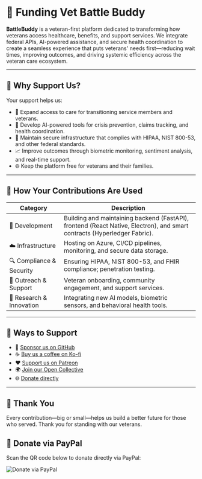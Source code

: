 # 💖 Funding Vet Battle Buddy

**BattleBuddy** is a veteran-first platform dedicated to transforming how veterans access healthcare, benefits, and support services. We integrate federal APIs, AI-powered assistance, and secure health coordination to create a seamless experience that puts veterans' needs first—reducing wait times, improving outcomes, and driving systemic efficiency across the veteran care ecosystem.

---

## 🎯 Why Support Us?

Your support helps us:

- 🏥 Expand access to care for transitioning service members and veterans.
- 🤖 Develop AI-powered tools for crisis prevention, claims tracking, and health coordination.
- 🔐 Maintain secure infrastructure that complies with HIPAA, NIST 800-53, and other federal standards.
- 📈 Improve outcomes through biometric monitoring, sentiment analysis, and real-time support.
- 🌐 Keep the platform free for veterans and their families.

---

## 💸 How Your Contributions Are Used

| Category                  | Description                                                                 |
|--------------------------|-----------------------------------------------------------------------------|
| 🧠 Development            | Building and maintaining backend (FastAPI), frontend (React Native, Electron), and smart contracts (Hyperledger Fabric). |
| ☁️ Infrastructure         | Hosting on Azure, CI/CD pipelines, monitoring, and secure data storage.     |
| 🔍 Compliance & Security  | Ensuring HIPAA, NIST 800-53, and FHIR compliance; penetration testing.       |
| 📣 Outreach & Support     | Veteran onboarding, community engagement, and support services.             |
| 🧪 Research & Innovation  | Integrating new AI models, biometric sensors, and behavioral health tools.   |

---

## 🙌 Ways to Support

- 💖 [Sponsor us on GitHub](https://github.com/sponsors/ttcl-vector127)
- ☕ [Buy us a coffee on Ko-fi](https://ko-fi.com/vetbattlebuddy)
- ❤️ [Support us on Patreon](https://www.patreon.com/vetbattlebuddy)
- 🌍 [Join our Open Collective](https://opencollective.com/vetbattlebuddy)
- 🌐 [Donate directly](https://vetbattlebuddy.com/donate)

---

## 🫡 Thank You

Every contribution—big or small—helps us build a better future for those who served. Thank you for standing with our veterans.


## 📲 Donate via PayPal
Scan the QR code below to donate directly via PayPal:

![Donate via PayPal](./paypal.png)
